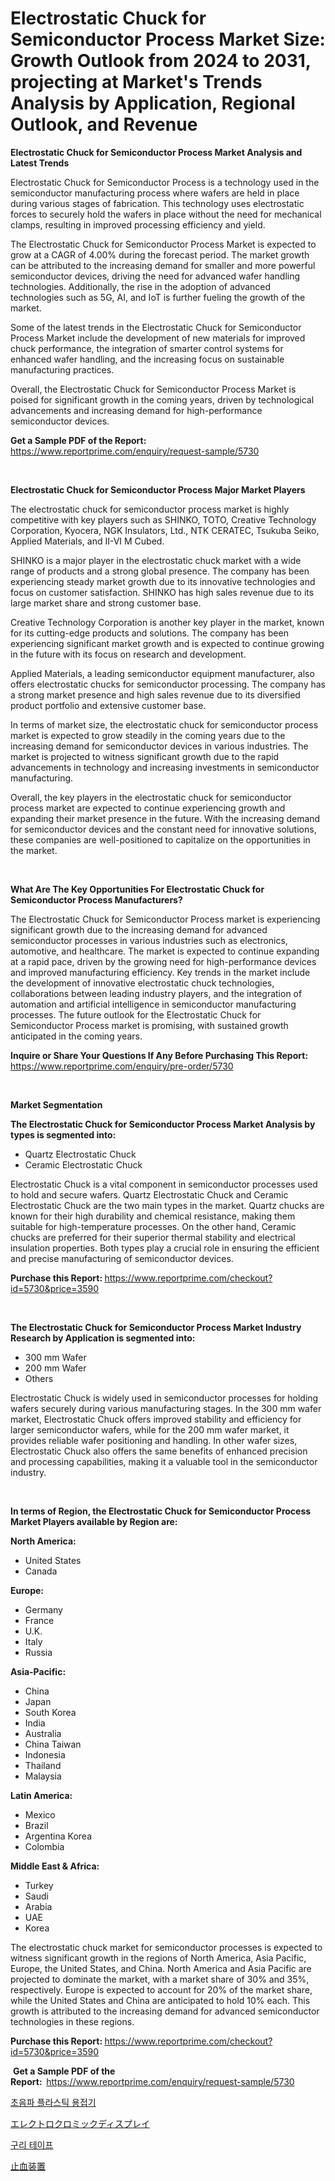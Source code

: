 <p><h1>Electrostatic Chuck for Semiconductor Process Market Size: Growth Outlook from 2024 to 2031, projecting at Market's Trends Analysis by Application, Regional Outlook, and Revenue</h1></p><p><strong>Electrostatic Chuck for Semiconductor Process Market Analysis and Latest Trends</strong></p>
<p><p>Electrostatic Chuck for Semiconductor Process is a technology used in the semiconductor manufacturing process where wafers are held in place during various stages of fabrication. This technology uses electrostatic forces to securely hold the wafers in place without the need for mechanical clamps, resulting in improved processing efficiency and yield.</p><p>The Electrostatic Chuck for Semiconductor Process Market is expected to grow at a CAGR of 4.00% during the forecast period. The market growth can be attributed to the increasing demand for smaller and more powerful semiconductor devices, driving the need for advanced wafer handling technologies. Additionally, the rise in the adoption of advanced technologies such as 5G, AI, and IoT is further fueling the growth of the market.</p><p>Some of the latest trends in the Electrostatic Chuck for Semiconductor Process Market include the development of new materials for improved chuck performance, the integration of smarter control systems for enhanced wafer handling, and the increasing focus on sustainable manufacturing practices.</p><p>Overall, the Electrostatic Chuck for Semiconductor Process Market is poised for significant growth in the coming years, driven by technological advancements and increasing demand for high-performance semiconductor devices.</p></p>
<p><strong>Get a Sample PDF of the Report:&nbsp;</strong> <a href="https://www.reportprime.com/enquiry/request-sample/5730">https://www.reportprime.com/enquiry/request-sample/5730</a></p>
<p>&nbsp;</p>
<p><strong>Electrostatic Chuck for Semiconductor Process Major Market Players</strong></p>
<p><p>The electrostatic chuck for semiconductor process market is highly competitive with key players such as SHINKO, TOTO, Creative Technology Corporation, Kyocera, NGK Insulators, Ltd., NTK CERATEC, Tsukuba Seiko, Applied Materials, and II-VI M Cubed.</p><p>SHINKO is a major player in the electrostatic chuck market with a wide range of products and a strong global presence. The company has been experiencing steady market growth due to its innovative technologies and focus on customer satisfaction. SHINKO has high sales revenue due to its large market share and strong customer base.</p><p>Creative Technology Corporation is another key player in the market, known for its cutting-edge products and solutions. The company has been experiencing significant market growth and is expected to continue growing in the future with its focus on research and development.</p><p>Applied Materials, a leading semiconductor equipment manufacturer, also offers electrostatic chucks for semiconductor processing. The company has a strong market presence and high sales revenue due to its diversified product portfolio and extensive customer base.</p><p>In terms of market size, the electrostatic chuck for semiconductor process market is expected to grow steadily in the coming years due to the increasing demand for semiconductor devices in various industries. The market is projected to witness significant growth due to the rapid advancements in technology and increasing investments in semiconductor manufacturing.</p><p>Overall, the key players in the electrostatic chuck for semiconductor process market are expected to continue experiencing growth and expanding their market presence in the future. With the increasing demand for semiconductor devices and the constant need for innovative solutions, these companies are well-positioned to capitalize on the opportunities in the market.</p></p>
<p>&nbsp;</p>
<p><strong>What Are The Key Opportunities For Electrostatic Chuck for Semiconductor Process Manufacturers?</strong></p>
<p><p>The Electrostatic Chuck for Semiconductor Process market is experiencing significant growth due to the increasing demand for advanced semiconductor processes in various industries such as electronics, automotive, and healthcare. The market is expected to continue expanding at a rapid pace, driven by the growing need for high-performance devices and improved manufacturing efficiency. Key trends in the market include the development of innovative electrostatic chuck technologies, collaborations between leading industry players, and the integration of automation and artificial intelligence in semiconductor manufacturing processes. The future outlook for the Electrostatic Chuck for Semiconductor Process market is promising, with sustained growth anticipated in the coming years.</p></p>
<p><strong>Inquire or Share Your Questions If Any Before Purchasing This Report:</strong> <a href="https://www.reportprime.com/enquiry/pre-order/5730">https://www.reportprime.com/enquiry/pre-order/5730</a></p>
<p>&nbsp;</p>
<p><strong>Market Segmentation</strong></p>
<p><strong>The Electrostatic Chuck for Semiconductor Process Market Analysis by types is segmented into:</strong></p>
<p><ul><li>Quartz Electrostatic Chuck</li><li>Ceramic Electrostatic Chuck</li></ul></p>
<p><p>Electrostatic Chuck is a vital component in semiconductor processes used to hold and secure wafers. Quartz Electrostatic Chuck and Ceramic Electrostatic Chuck are the two main types in the market. Quartz chucks are known for their high durability and chemical resistance, making them suitable for high-temperature processes. On the other hand, Ceramic chucks are preferred for their superior thermal stability and electrical insulation properties. Both types play a crucial role in ensuring the efficient and precise manufacturing of semiconductor devices.</p></p>
<p><strong>Purchase this Report:&nbsp;</strong><a href="https://www.reportprime.com/checkout?id=5730&price=3590">https://www.reportprime.com/checkout?id=5730&price=3590</a></p>
<p>&nbsp;</p>
<p><strong>The Electrostatic Chuck for Semiconductor Process Market Industry Research by Application is segmented into:</strong></p>
<p><ul><li>300 mm Wafer</li><li>200 mm Wafer</li><li>Others</li></ul></p>
<p><p>Electrostatic Chuck is widely used in semiconductor processes for holding wafers securely during various manufacturing stages. In the 300 mm wafer market, Electrostatic Chuck offers improved stability and efficiency for larger semiconductor wafers, while for the 200 mm wafer market, it provides reliable wafer positioning and handling. In other wafer sizes, Electrostatic Chuck also offers the same benefits of enhanced precision and processing capabilities, making it a valuable tool in the semiconductor industry.</p></p>
<p>&nbsp;</p>
<p><strong>In terms of Region, the Electrostatic Chuck for Semiconductor Process Market Players available by Region are:</strong></p>
<p>
    <p> <strong> North America: </strong>
        <ul>
            <li>United States</li>
            <li>Canada</li>
        </ul>
        </p> 
    <p> <strong> Europe: </strong>
        <ul>
            <li>Germany</li>
            <li>France</li>
            <li>U.K.</li>
            <li>Italy</li>
            <li>Russia</li>
        </ul>
        </p> 
    <p> <strong> Asia-Pacific: </strong>
        <ul>
            <li>China</li>
            <li>Japan</li>
            <li>South Korea</li>
            <li>India</li>
            <li>Australia</li>
            <li>China Taiwan</li>
            <li>Indonesia</li>
            <li>Thailand</li>
            <li>Malaysia</li>
        </ul>
        </p> 
    <p> <strong> Latin America: </strong>
        <ul>
            <li>Mexico</li>
            <li>Brazil</li>
            <li>Argentina Korea</li>
            <li>Colombia</li>
        </ul>
        </p> 
    <p> <strong> Middle East & Africa: </strong>
        <ul>
            <li>Turkey</li>
            <li>Saudi</li>
            <li>Arabia</li>
            <li>UAE</li>
            <li>Korea</li>
        </ul>
    </p>
    </p>
<p><p>The electrostatic chuck market for semiconductor processes is expected to witness significant growth in the regions of North America, Asia Pacific, Europe, the United States, and China. North America and Asia Pacific are projected to dominate the market, with a market share of 30% and 35%, respectively. Europe is expected to account for 20% of the market share, while the United States and China are anticipated to hold 10% each. This growth is attributed to the increasing demand for advanced semiconductor technologies in these regions.</p></p>
<p><strong>Purchase this Report: </strong><a href="https://www.reportprime.com/checkout?id=5730&price=3590">https://www.reportprime.com/checkout?id=5730&price=3590</a></p>
<p>&nbsp;<strong>Get a Sample PDF of the Report:&nbsp;&nbsp;</strong><a href="https://www.reportprime.com/enquiry/request-sample/5730">https://www.reportprime.com/enquiry/request-sample/5730</a></p>
<p><strong></strong></p>
<p><p><a href="https://medium.com/@londonacobson5656/%EC%B4%88%EC%9D%8C%ED%8C%8C-%ED%94%8C%EB%9D%BC%EC%8A%A4%ED%8B%B1-%EC%9A%A9%EC%A0%91%EA%B8%B0-%EC%8B%9C%EC%9E%A5-%EB%B3%B4%EA%B3%A0%EC%84%9C%EB%8A%94-%EC%9D%B4-%EC%8B%9C%EC%9E%A5%EC%9D%98-%EC%B5%9C%EC%8B%A0-%ED%8A%B8%EB%A0%8C%EB%93%9C%EC%99%80-%EC%84%B1%EC%9E%A5-%EA%B8%B0%ED%9A%8C%EB%A5%BC-%EB%B3%B4%EC%97%AC%EC%A4%8D%EB%8B%88%EB%8B%A4-f27649bdce4d">초음파 플라스틱 용접기</a></p><p><a href="https://medium.com/@teridactyl90/%E9%9B%BB%E6%B0%97%E8%89%B2%E5%A4%89%E5%8C%96%E3%83%87%E3%82%A3%E3%82%B9%E3%83%97%E3%83%AC%E3%82%A4%E5%B8%82%E5%A0%B4%E3%81%AE%E8%A6%8B%E8%AD%98-%E5%B8%82%E5%A0%B4%E3%81%AE%E3%83%88%E3%83%AC%E3%83%B3%E3%83%89-%E6%88%90%E9%95%B7-2024%E5%B9%B4%E3%81%8B%E3%82%892031%E5%B9%B4%E3%81%BE%E3%81%A7%E3%81%AE%E4%BA%88%E6%B8%AC-e71fb0408f54">エレクトロクロミックディスプレイ</a></p><p><a href="https://medium.com/@maryamsipes/%EA%B5%AC%EB%A6%AC-%ED%85%8C%EC%9D%B4%ED%94%84-%EC%8B%9C%EC%9E%A5-%EC%A1%B0%EC%82%AC-%EB%B3%B4%EA%B3%A0%EC%84%9C-2024%EB%85%84%EB%B6%80%ED%84%B0-2031%EB%85%84%EA%B9%8C%EC%A7%80%EC%9D%98-%EC%97%AD%EC%82%AC-%EB%B0%8F-%EC%98%88%EC%B8%A1-16a440593034">구리 테이프</a></p><p><a href="https://medium.com/@addyserr7687/%E6%AD%A2%E8%A1%80%E3%83%87%E3%83%90%E3%82%A4%E3%82%B9%E5%B8%82%E5%A0%B4%E3%81%AE%E5%88%86%E6%9E%90-%E3%82%B0%E3%83%AD%E3%83%BC%E3%83%90%E3%83%AB%E7%94%A3%E6%A5%AD%E3%81%AE%E8%A6%8B%E6%96%B9%E3%81%A8%E4%BA%88%E6%B8%AC-2024%E5%B9%B4%E3%81%8B%E3%82%892031%E5%B9%B4%E3%81%BE%E3%81%A7-95788559f92f">止血装置</a></p></p>